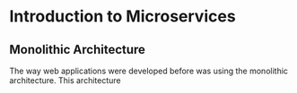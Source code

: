 # Introduction to Microservices

## Monolithic Architecture

The way web applications were developed before was using the monolithic architecture. This architecture 